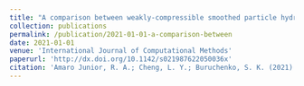 ```yaml
---
title: "A comparison between weakly-compressible smoothed particle hydrodynamics (WCSPH) and moving particle semi-implicit (MPS) methods for 3D dam-break flows"
collection: publications
permalink: /publication/2021-01-01-a-comparison-between
date: 2021-01-01
venue: 'International Journal of Computational Methods'
paperurl: 'http://dx.doi.org/10.1142/s021987622050036x'
citation: 'Amaro Junior, R. A.; Cheng, L. Y.; Buruchenko, S. K. (2021). &quot;A comparison between weakly-compressible smoothed particle hydrodynamics (WCSPH) and moving particle semi-implicit (MPS) methods for 3D dam-break flows.&quot; <i>International Journal of Computational Methods</i>, 18'
---
```


<!-- Open-access ArXiv link <a href="/https://arxiv.org/abs/XX" target="_blank">here</a>-->